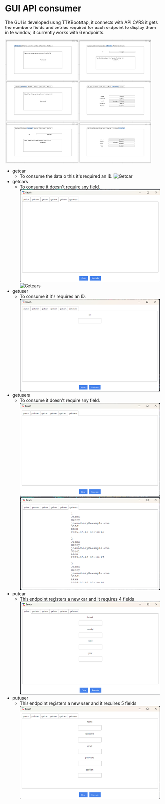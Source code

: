# GUI API consumer

The GUI is developed using TTKBootstap, it connects with API CARS it gets the number o fields and entries required for each endpoint to display them in te window, it currently works with 6 endpoints.

![Layout](/img/layout.png)


- getcar
  - To consume the data o this it's required an ID.
  ![Getcar](/img/getar.png)
- getcars
  - To consume it doesn't require any field.
  ![Getcars](/img/getars.png)
![Getcars](/img/getarsrees.png)
- getuser
  - To consume it it's requires an ID.
![Getuser](/img/getuser.png)
- getusers
  - To consume it doesn't require any field.
![Getusers](/img/getusers.png)
![Getcars](/img/getusersres.png)
- putcar
  - This endpoint registers a new car and it requires 4 fields
![Putcar](/img/putcar.png)
- putuser
  - This endpoint registers a new user and it requires 5 fields
![Putuser](/img/putuser.png)
